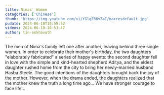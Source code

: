```yaml
---
title: Nimas' Women
categories: ['Chinese']
thumb: 'https://img.youtube.com/vi/YGlqZ66vZaI/maxresdefault.jpg'
pudate: 2024-06-10T18:55:52
videos: 2024-06-10-18-53-47
author: tin-sokhavuth
---
```

The men of Nima's family left one after another, leaving behind three single women. In order to celebrate their mother's birthday, the two daughters "elaborately fabricated" a series of happy events: the second daughter fell in love with the simple and kind-hearted shepherd Aditya, and the eldest daughter rushed home from the city to bring her newly-married husband Hasba Steele. The good intentions of the daughters brought back the joy of the mother. However, when the drama ended, the daughters realized that the mother knew the truth a long time ago... We have stronger courage to face life...